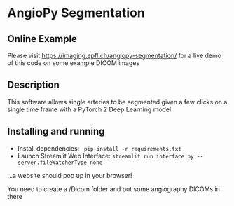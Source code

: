 # AngioPy Segmentation

## Online Example
Please visit https://imaging.epfl.ch/angiopy-segmentation/ for a live demo of this code on some example DICOM images

## Description
This software allows single arteries to be segmented given a few clicks on a single time frame with a PyTorch 2 Deep Learning model.

## Installing and running
 - Install dependencies: ` pip install -r requirements.txt`
 - Launch Streamlit Web Interface: `streamlit run interface.py --server.fileWatcherType none`

 ...a website should pop up in your browser!

 You need to create a /Dicom folder and put some angiography DICOMs in there